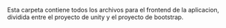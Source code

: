 Esta carpeta contiene todos los archivos para el frontend de la aplicacion, dividida entre el proyecto de unity y el proyecto de bootstrap.